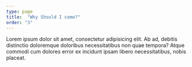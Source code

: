 ```yaml
---
type: page
title:  "Why Should I come?"
order: "3"
---
```


Lorem ipsum dolor sit amet, consectetur adipisicing elit. Ab ad, debitis distinctio doloremque doloribus necessitatibus non quae tempora? Atque commodi cum dolores error ex incidunt ipsam libero necessitatibus, nobis placeat.
